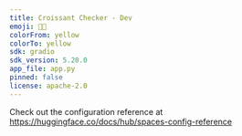 ```yaml
---
title: Croissant Checker - Dev
emoji: 🔎🥐
colorFrom: yellow
colorTo: yellow
sdk: gradio
sdk_version: 5.20.0
app_file: app.py
pinned: false
license: apache-2.0
---
```


Check out the configuration reference at https://huggingface.co/docs/hub/spaces-config-reference

